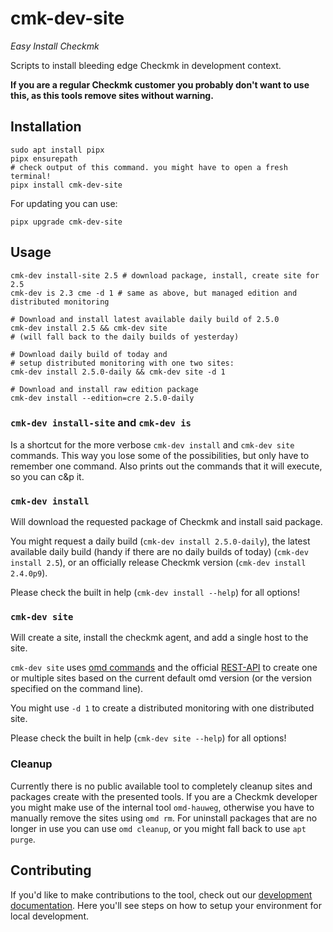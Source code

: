 # cmk-dev-site

_Easy Install Checkmk_

Scripts to install bleeding edge Checkmk in development context.

**If you are a regular Checkmk customer you probably don't want to use this,
as this tools remove sites without warning.**

## Installation

```
sudo apt install pipx
pipx ensurepath
# check output of this command. you might have to open a fresh terminal!
pipx install cmk-dev-site
```

For updating you can use:
```
pipx upgrade cmk-dev-site
```

## Usage

```
cmk-dev install-site 2.5 # download package, install, create site for 2.5
cmk-dev is 2.3 cme -d 1 # same as above, but managed edition and distributed monitoring

# Download and install latest available daily build of 2.5.0
cmk-dev install 2.5 && cmk-dev site
# (will fall back to the daily builds of yesterday)

# Download daily build of today and
# setup distributed monitoring with one two sites:
cmk-dev install 2.5.0-daily && cmk-dev site -d 1

# Download and install raw edition package
cmk-dev install --edition=cre 2.5.0-daily
```
### `cmk-dev install-site` and `cmk-dev is`

Is a shortcut for the more verbose `cmk-dev install` and `cmk-dev site`
commands. This way you lose some of the possibilities, but only have to
remember one command. Also prints out the commands that it will execute, so you
can c&p it.

### `cmk-dev install`

Will download the requested package of Checkmk and install said package.

You might request a daily build (`cmk-dev install 2.5.0-daily`),
the latest available daily build (handy if there are no daily builds of today) (`cmk-dev install 2.5`),
or an officially release Checkmk version (`cmk-dev install 2.4.0p9`).

Please check the built in help (`cmk-dev install --help`) for all options!

### `cmk-dev site`

Will create a site, install the checkmk agent, and add a single host to the site.

`cmk-dev site` uses [omd
commands](https://docs.checkmk.com/latest/en/omd_basics.html) and the official
[REST-API](https://docs.checkmk.com/latest/en/rest_api.html) to create one or
multiple sites based on the current default omd version (or the version
specified on the command line).

You might use `-d 1` to create a distributed monitoring with one distributed site.

Please check the built in help (`cmk-dev site --help`) for all options!

### Cleanup

Currently there is no public available tool to completely cleanup sites and
packages create with the presented tools. If you are a Checkmk developer you
might make use of the internal tool `omd-hauweg`, otherwise you have to
manually remove the sites using `omd rm`.
For uninstall packages that are no longer in use you can use `omd cleanup`,
or you might fall back to use `apt purge`.

## Contributing

If you'd like to make contributions to the tool, check out our
[development documentation](DEVELOPMENT.md). Here you'll see
steps on how to setup your environment for local development.
